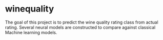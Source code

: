 # winequality
The goal of this project is to predict the wine quality rating class from actual rating. Several neural models are constructed to compare against classical Machine learning models. 
